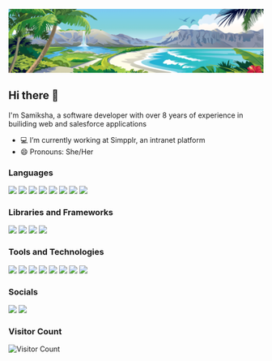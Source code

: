 ![banner](/assets/coverimage.png)

## Hi there 👋
I'm Samiksha, a software developer with over 8 years of experience in builiding web and salesforce applications

- 💻 I’m currently working at Simpplr, an intranet platform
- 😄 Pronouns: She/Her

### Languages 

![](https://img.shields.io/badge/Javascript-F7DF1E?logo=Javascript&logoColor=white&style=for-the-badge)
![](https://img.shields.io/badge/Java-E34E00?style=for-the-badge)
![](https://img.shields.io/badge/Apex-427BB6?style=for-the-badge)
![](https://img.shields.io/badge/Typescript-3178C6?logo=Typescript&logoColor=white&style=for-the-badge)
![](https://img.shields.io/badge/HTML5-E34F26?logo=Html5&logoColor=white&style=for-the-badge)
![](https://img.shields.io/badge/CSS-663399?logo=CSS&logoColor=white&style=for-the-badge)
![](https://img.shields.io/badge/MySQL-4479A1?logo=MySQL&logoColor=white&style=for-the-badge)
![](https://img.shields.io/badge/Postgres_SQL-4169E1?logo=PostgresSQL&logoColor=white&style=for-the-badge)

### Libraries and Frameworks 
![](https://img.shields.io/badge/React-61DAFB?logo=React&logoColor=white&style=for-the-badge)
![](https://img.shields.io/badge/Next.js-000000?logo=Next.js&logoColor=white&style=for-the-badge)
![](https://img.shields.io/badge/Axios-5A29E4?logo=Axios&logoColor=white&style=for-the-badge)
![](https://img.shields.io/badge/Express-000000?logo=Express&logoColor=white&style=for-the-badge)

### Tools and Technologies
![](https://img.shields.io/badge/Salesforce-00A1E0?logo=Salesforce&logoColor=white&style=for-the-badge)
![](https://img.shields.io/badge/Amazon_Web_Services-232F3E?logo=Amazon-web-services&logoColor=white&style=for-the-badge)
![](https://img.shields.io/badge/AWS_Lambda-FF9900?logo=AWS-Lambda&logoColor=white&style=for-the-badge)
![](https://img.shields.io/badge/Node.js-5FA04E?logo=Node.js&logoColor=white&style=for-the-badge)
![](https://img.shields.io/badge/Git-F05032?logo=Git&logoColor=white&style=for-the-badge)
![](https://img.shields.io/badge/Docker-2496ED?logo=Docker&logoColor=white&style=for-the-badge)
![](https://img.shields.io/badge/Jira-0052CC?logo=Jira&logoColor=white&style=for-the-badge)
![](https://img.shields.io/badge/Confluence-172B4D?logo=Confluence&logoColor=white&style=for-the-badge)

### Socials 
[![](https://img.shields.io/badge/Linkedin-0077B0?style=for-the-badge)](https://www.linkedin.com/in/samiksha-rana-314915157)
[![](https://img.shields.io/badge/Trailblazer-00A1E0?logo=Salesforce&logoColor=white&style=for-the-badge)](https://www.salesforce.com/trailblazer/sarana)

### Visitor Count 

![Visitor Count](https://profile-counter.glitch.me/SamyR9/count.svg)

